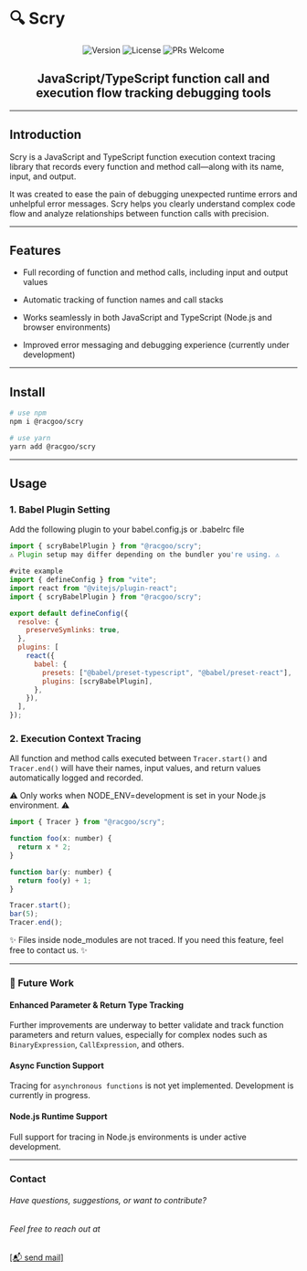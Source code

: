 # 🔍 Scry

<div align="center">
<img src="https://img.shields.io/badge/version-1.0.0-blue.svg" alt="Version"/>
<img src="https://img.shields.io/badge/License-MIT-yellow.svg" alt="License"/>
<img src="https://img.shields.io/badge/PRs-welcome-brightgreen.svg" alt="PRs Welcome"/>

## **JavaScript/TypeScript function call and execution flow tracking debugging tools**

</div>

---

## Introduction

Scry is a JavaScript and TypeScript function execution context tracing library
that records every function and method call—along with its name, input, and output.

It was created to ease the pain of debugging unexpected runtime errors and unhelpful error messages.
Scry helps you clearly understand complex code flow and analyze relationships between function calls with precision.

---

## Features

- Full recording of function and method calls, including input and output values

- Automatic tracking of function names and call stacks

- Works seamlessly in both JavaScript and TypeScript (Node.js and browser environments)

- Improved error messaging and debugging experience (currently under development)

---

## Install

```bash
# use npm
npm i @racgoo/scry

# use yarn
yarn add @racgoo/scry
```

---

## Usage

### 1. Babel Plugin Setting

Add the following plugin to your babel.config.js or .babelrc file

```jsx
import { scryBabelPlugin } from "@racgoo/scry";
⚠️ Plugin setup may differ depending on the bundler you're using. ⚠️

#vite example
import { defineConfig } from "vite";
import react from "@vitejs/plugin-react";
import { scryBabelPlugin } from "@racgoo/scry";

export default defineConfig({
  resolve: {
    preserveSymlinks: true,
  },
  plugins: [
    react({
      babel: {
        presets: ["@babel/preset-typescript", "@babel/preset-react"],
        plugins: [scryBabelPlugin],
      },
    }),
  ],
});

```

### 2. Execution Context Tracing

All function and method calls executed between `Tracer.start()` and `Tracer.end()` will have their names, input values, and return values automatically logged and recorded.

⚠️ Only works when NODE_ENV=development is set in your Node.js environment. ⚠️

```jsx
import { Tracer } from "@racgoo/scry";

function foo(x: number) {
  return x * 2;
}

function bar(y: number) {
  return foo(y) + 1;
}

Tracer.start();
bar(5);
Tracer.end();
```

✨ Files inside node_modules are not traced. If you need this feature, feel free to contact us. ✨

---

### 🔧 Future Work

#### Enhanced Parameter & Return Type Tracking

Further improvements are underway to better validate and track function parameters and return values, especially for complex nodes such as `BinaryExpression`, `CallExpression`, and others.

#### Async Function Support

Tracing for `asynchronous functions` is not yet implemented. Development is currently in progress.

#### Node.js Runtime Support

Full support for tracing in Node.js environments is under active development.

---

### Contact

###### Have questions, suggestions, or want to contribute?

###### Feel free to reach out at

[[📬 send mail]](mailto:lhsung98@naver.com)
